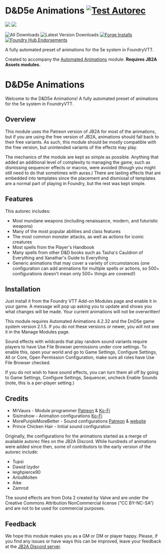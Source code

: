 # D&D5e Animations [![Test Autorec](https://github.com/MrVauxs/dnd5e-animations/actions/workflows/test.yml/badge.svg?branch=master)](https://github.com/MrVauxs/dnd5e-animations/actions/workflows/test.yml)
![](https://img.shields.io/endpoint?url=https%3A%2F%2Ffoundryshields.com%2Fversion%3Fstyle%3Dflat%26url%3Dhttps%3A%2F%2Fraw.githubusercontent.com%2FMrVauxs%2Fdnd5e-animations%2Fmaster%2Fmodule.json)
![](https://img.shields.io/endpoint?url=https%3A%2F%2Ffoundryshields.com%2Fsystem%3FnameType%3Dfull%26showVersion%3D1%26style%3Dflat%26url%3Dhttps%3A%2F%2Fraw.githubusercontent.com%2FMrVauxs%2Fdnd5e-animations%2Fmaster%2Fmodule.json)

![All Downloads](https://img.shields.io/github/downloads/MrVauxs/dnd5e-animations/total?color=purple&label=All%20Downloads)
![Latest Version Downloads](https://img.shields.io/github/downloads/MrVauxs/dnd5e-animations/latest/total?color=purple&label=Latest%20Version%20Downloads&sort=semver)
[![Forge Installs](https://img.shields.io/badge/dynamic/json?label=Forge%20Installs&query=package.installs&suffix=%25&url=https%3A%2F%2Fforge-vtt.com%2Fapi%2Fbazaar%2Fpackage%2Fdnd5e-animations&colorB=4aa94a)](https://forge-vtt.com/bazaar#package=dnd5e-animations)
[![Foundry Hub Endorsements](https://img.shields.io/endpoint?logoColor=white&url=https%3A%2F%2Fwww.foundryvtt-hub.com%2Fwp-json%2Fhubapi%2Fv1%2Fpackage%2Fdnd5e-animations%2Fshield%2Fendorsements)](https://www.foundryvtt-hub.com/package/dnd5e-animations/)

A fully automated preset of animations for the 5e system in FoundryVTT.

Created to accompany the [Automated Animations](https://github.com/otigon/automated-jb2a-animations) module.
**Requires JB2A Assets modules.**

# D&D5e Animations

Welcome to the D&D5e Animations! A fully automated preset of animations for the 5e system in FoundryVTT.

## Overview

This module uses the Patreon version of JB2A for most of the animations, but if you are using the free version of JB2A, animations should fall back to their free variants. As such, this module should be mostly compatible with the free version, but unintended variants of the effects may play.

The mechanics of the module are kept as simple as possible. Anything that added an additional level of complexity to managing the game, such as dismissing sequencer effects or macros, were avoided (though you might still need to do that sometimes with auras.) There are lasting effects that are embedded into templates since the placement and dismissal of templates are a normal part of playing in Foundry, but the rest was kept simple. 

## Features

This autorec includes:

- Most mundane weapons (including renaissance, modern, and futuristic weapons)
- Many of the most popular abilities and class features
- The most common monster attacks, as well as actions for iconic creatures
- Most spells from the Player's Handbook
- Many spells from other D&D books such as Tasha's Cauldron of Everything and Xanathar's Guide to Everything
- Generic animations that may cover a variety of circumstances (one configuration can add animations for multiple spells or actions, so 500+ configurations doesn't mean only 500+ things are covered!)

## Installation

Just install it from the Foundry VTT Add-on Modules page and enable it in your game. A message will pop up asking you to update and shows you what changes will be made. Your current animations will not be overwritten!

This module requires Automated Animations 4.2.32 and the DnD5e game system version 2.1.5. If you do not these versions or newer, you will not see it in the Manage Modules page.

Sound effects with wildcards that play random sound variants require players to have Use File Browser permissions under core settings. To enable this, open your world and go to Game Settings, Configure Settings, All or Core, Open Permission Configuration, make sure all roles have Use File Browser checked.

If you do not wish to have sound effects, you can turn them all off by going to Game Settings, Configure Settings, Sequencer, uncheck Enable Sounds (note, this is a per-player setting.)

## Credits

- MrVauxs - Module programmer [Patreon](https://www.patreon.com/mrvauxs) & [Ko-Fi](https://ko-fi.com/mrvauxs)
- Sisimshow - Animation configurations [Ko-Fi](https://ko-fi.com/sisimshow)
- MorePurpleMoreBetter - Sound configurations [Patreon](https://www.patreon.com/morepurplemorebetter) & [website](https://www.flapkan.com/)
- Prince Chicken Hair - Initial sound configuration

Originally, the configurations for the animations started as a merge of available autorec files on the JB2A Discord. While hundreds of animations were added since then, some of contributors to the early version of the autorec include:

- Tupsi
- Dawid Izydor
- leighpierce90
- ArlosMolten
- Aike
- Zamrod

The sound effects are from Dota 2 created by Valve and are under the Creative Commons Attribution NonCommercial license (“CC BY-NC-SA”) and are not to be used for commercial purposes. 

## Feedback

We hope this module makes you as a GM or DM or player happy. Please, if you find any issues or have ways this can be improved, leave your feedback at the [JB2A Discord server](https://jb2a.com/home/patreon-discord/).
